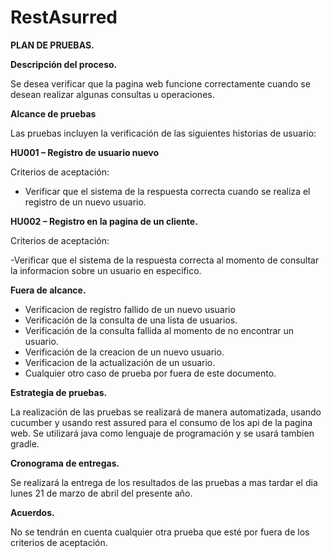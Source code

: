 # RestAsurred
**PLAN DE PRUEBAS.**

**Descripción del proceso.**

Se desea verificar que la pagina web funcione correctamente cuando se desean realizar algunas consultas u operaciones.


**Alcance de pruebas**

Las pruebas incluyen la verificación de las siguientes historias de usuario:

**HU001 – Registro de usuario nuevo**

Criterios de aceptación:

- Verificar que el sistema de la respuesta correcta cuando se realiza el registro de un nuevo usuario.


**HU002 – Registro en la pagina de un cliente.**

Criterios de aceptación:

-Verificar que el sistema de la respuesta correcta al momento de consultar la informacion sobre un usuario en especifico.



**Fuera de alcance.**

- Verificacion de registro fallido de un nuevo usuario
- Verificación de la consulta de una lista de usuarios.
- Verificación de la consulta fallida al momento de no encontrar un usuario.
- Verificación de la creacion de un nuevo usuario.
- Verificacion de la actualización de un usuario.
- Cualquier otro caso de prueba por fuera de este documento.

**Estrategia de pruebas.**

La realización de las pruebas se realizará de manera automatizada, usando cucumber y usando rest assured para el consumo de los api de la pagina web.
Se utilizará java como lenguaje de programación y se usará tambien gradle.

**Cronograma de entregas.**

Se realizará la entrega de los resultados de las pruebas a mas tardar el dia lunes 21 de marzo de abril del presente año.


**Acuerdos.**

No se tendrán en cuenta cualquier otra prueba que esté por fuera de los criterios de aceptación.
